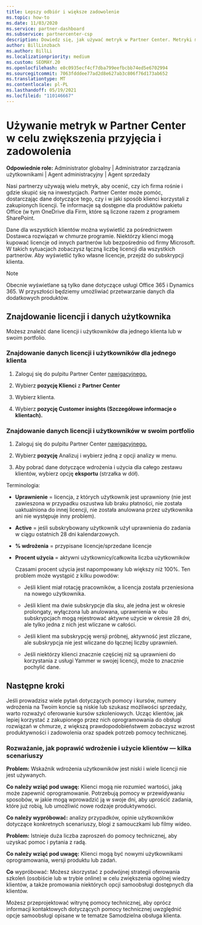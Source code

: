 ```yaml
---
title: Lepszy odbiór i większe zadowolenie
ms.topic: how-to
ms.date: 11/03/2020
ms.service: partner-dashboard
ms.subservice: partnercenter-csp
description: Dowiedz się, jak używać metryk w Partner Center. Metryki mogą pokazywać, czy Twoja firma się rozwija, jak klienci używają swoich licencji i gdzie skupić się na inwestycjach.
author: BillLinzbach
ms.author: BillLi
ms.localizationpriority: medium
ms.custom: SEOMAY.20
ms.openlocfilehash: e8c0935ecf4cf7dba799eefbcbb74ed5e6702994
ms.sourcegitcommit: 7063fdddee77ad2d8e627ab3c806f76d173ab652
ms.translationtype: MT
ms.contentlocale: pl-PL
ms.lasthandoff: 05/19/2021
ms.locfileid: "110146667"
---
```

# <a name="use-metrics-in-partner-center-to-increase-adoption-and-satisfaction"></a>Używanie metryk w Partner Center w celu zwiększenia przyjęcia i zadowolenia

**Odpowiednie role:** Administrator globalny | Administrator zarządzania użytkownikami | Agent administracyjny | Agent sprzedaży

Nasi partnerzy używają wielu metryk, aby ocenić, czy ich firma rośnie i gdzie skupić się na inwestycjach. Partner Center może pomóc, dostarczając dane dotyczące tego, czy i w jaki sposób klienci korzystali z zakupionych licencji. Te informacje są dostępne dla produktów pakietu Office (w tym OneDrive dla Firm, które są liczone razem z programem SharePoint.

Dane dla wszystkich klientów można wyświetlić za pośrednictwem Dostawca rozwiązań w chmurze programie. Niektórzy klienci mogą kupować licencje od innych partnerów lub bezpośrednio od firmy Microsoft. W takich sytuacjach zobaczysz łączną liczbę licencji dla wszystkich partnerów. Aby wyświetlić tylko własne licencje, przejdź do subskrypcji klienta.

> [!NOTE]  
> Obecnie wyświetlane są tylko dane dotyczące usługi Office 365 i Dynamics 365. W przyszłości będziemy umożliwiać przetwarzanie danych dla dodatkowych produktów.

## <a name="find-license-and-user-data"></a>Znajdowanie licencji i danych użytkownika

Możesz znaleźć dane licencji i użytkowników dla jednego klienta lub w swoim portfolio.

### <a name="find-license-and-user-data-for-a-single-customer"></a>Znajdowanie danych licencji i użytkowników dla jednego klienta

1. Zaloguj się do pulpitu Partner Center [nawigacyjnego.](https://partner.microsoft.com/dashboard)

2. Wybierz **pozycję Klienci** z **Partner Center**

3. Wybierz klienta.

4. Wybierz **pozycję Customer insights (Szczegółowe informacje o klientach).**

### <a name="find-license-and-user-data-across-your-portfolio"></a>Znajdowanie danych licencji i użytkowników w swoim portfolio

1. Zaloguj się do pulpitu Partner Center [nawigacyjnego.](https://partner.microsoft.com/dashboard)

2. Wybierz **pozycję** Analizuj i wybierz jedną z opcji analizy w menu.

3. Aby pobrać dane dotyczące wdrożenia i użycia dla całego zestawu klientów, wybierz opcję **eksportu** (strzałka w dół).

Terminologia:

- **Uprawnienie** = licencja, z których użytkownik jest uprawniony (nie jest zawieszona w przypadku oszustwa lub braku płatności, nie została uaktualniona do innej licencji, nie została anulowana przez użytkownika ani nie występuje inny problem).

- **Active** = jeśli subskrybowany użytkownik użył uprawnienia do zadania w ciągu ostatnich 28 dni kalendarzowych.

- **% wdrożenia** = przypisane licencje/sprzedane licencje

- **Procent użycia** = aktywni użytkownicy/całkowita liczba użytkowników

   Czasami procent użycia jest napompowany lub większy niż 100%. Ten problem może wystąpić z kilku powodów:

  - Jeśli klient miał rotację pracowników, a licencja została przeniesiona na nowego użytkownika.

  - Jeśli klient ma dwie subskrypcje dla sku, ale jedna jest w okresie prolongaty, wyłączona lub anulowana, uprawnienia w obu subskrypcjach mogą rejestrować aktywne użycie w okresie 28 dni, ale tylko jedna z nich jest wliczane w całości.

  - Jeśli klient ma subskrypcję wersji próbnej, aktywność jest zliczane, ale subskrypcja nie jest wliczane do łącznej liczby uprawnień.

  - Jeśli niektórzy klienci znacznie częściej niż są uprawnieni do korzystania z usługi Yammer w swojej licencji, może to znacznie pochylić dane.

## <a name="next-steps"></a>Następne kroki

Jeśli prowadzisz wiele pytań dotyczących pomocy i kursów, numery wdrożenia na Twoim koncie są niskie lub szukasz możliwości sprzedaży, warto rozważyć oferowanie kursów szkoleniowych. Ucząc klientów, jak lepiej korzystać z zakupionego przez nich oprogramowania do obsługi rozwiązań w chmurze, z większą prawdopodobieństwem zobaczysz wzrost produktywności i zadowolenia oraz spadek potrzeb pomocy technicznej.

### <a name="considering-how-to-improve-customer-adoption-and-usage---a-couple-scenarios"></a>Rozważanie, jak poprawić wdrożenie i użycie klientów — kilka scenariuszy

**Problem:** Wskaźnik wdrożenia użytkowników jest niski i wiele licencji nie jest używanych.

**Co należy wziąć pod uwagę:** Klienci mogą nie rozumieć wartości, jaką może zapewnić oprogramowanie. Potrzebują pomocy w przewidywaniu sposobów, w jakie mogą wprowadzić ją w swoje dni, aby uprościć zadania, które już robią, lub umożliwić nowe rodzaje produktywności.

**Co należy wypróbować:** analizy przypadków, opinie użytkowników dotyczące konkretnych scenariuszy, blogi z samouczkami lub filmy wideo.

**Problem:** Istnieje duża liczba zaproszeń do pomocy technicznej, aby uzyskać pomoc i pytania z radą.

**Co należy wziąć pod uwagę:** Klienci mogą być nowymi użytkownikami oprogramowania, wersji produktu lub zadań.

**Co** wypróbować: Możesz skorzystać z podwójnej strategii oferowania szkoleń (osobiście lub w trybie online) w celu zwiększenia ogólnej wiedzy klientów, a także promowania niektórych opcji samoobsługi dostępnych dla klientów.

Możesz przeprojektować witrynę pomocy technicznej, aby oprócz [](customer-self-support.md) informacji kontaktowych dotyczących pomocy technicznej uwzględnić opcje samoobsługi opisane w te tematze Samodzielna obsługa klienta.

